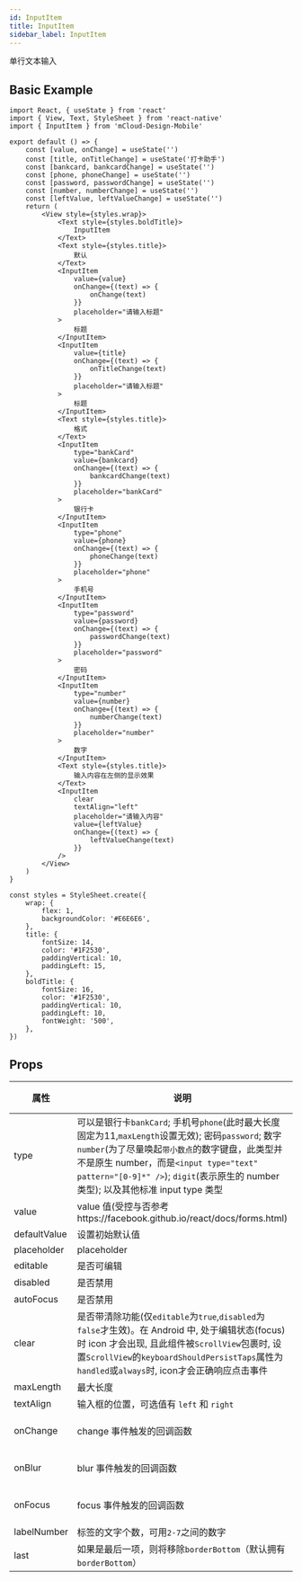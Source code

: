 ```yaml
---
id: InputItem
title: InputItem
sidebar_label: InputItem
---
```


单行文本输入

## Basic Example

```SnackPlayer name=inputItem-simple
import React, { useState } from 'react'
import { View, Text, StyleSheet } from 'react-native'
import { InputItem } from 'mCloud-Design-Mobile'

export default () => {
    const [value, onChange] = useState('')
    const [title, onTitleChange] = useState('打卡助手')
    const [bankcard, bankcardChange] = useState('')
    const [phone, phoneChange] = useState('')
    const [password, passwordChange] = useState('')
    const [number, numberChange] = useState('')
    const [leftValue, leftValueChange] = useState('')
    return (
        <View style={styles.wrap}>
            <Text style={styles.boldTitle}>
                InputItem
            </Text>
            <Text style={styles.title}>
                默认
            </Text>
            <InputItem
                value={value}
                onChange={(text) => {
                    onChange(text)
                }}
                placeholder="请输入标题"
            >
                标题
            </InputItem>
            <InputItem
                value={title}
                onChange={(text) => {
                    onTitleChange(text)
                }}
                placeholder="请输入标题"
            >
                标题
            </InputItem>
            <Text style={styles.title}>
                格式
            </Text>
            <InputItem
                type="bankCard"
                value={bankcard}
                onChange={(text) => {
                    bankcardChange(text)
                }}
                placeholder="bankCard"
            >
                银行卡
            </InputItem>
            <InputItem
                type="phone"
                value={phone}
                onChange={(text) => {
                    phoneChange(text)
                }}
                placeholder="phone"
            >
                手机号
            </InputItem>
            <InputItem
                type="password"
                value={password}
                onChange={(text) => {
                    passwordChange(text)
                }}
                placeholder="password"
            >
                密码
            </InputItem>
            <InputItem
                type="number"
                value={number}
                onChange={(text) => {
                    numberChange(text)
                }}
                placeholder="number"
            >
                数字
            </InputItem>
            <Text style={styles.title}>
                输入内容在左侧的显示效果
            </Text>
            <InputItem
                clear
                textAlign="left"
                placeholder="请输入内容"
                value={leftValue}
                onChange={(text) => {
                    leftValueChange(text)
                }}
            />
        </View>
    )
}

const styles = StyleSheet.create({
    wrap: {
        flex: 1,
        backgroundColor: '#E6E6E6',
    },
    title: {
        fontSize: 14,
        color: '#1F2530',
        paddingVertical: 10,
        paddingLeft: 15,
    },
    boldTitle: {
        fontSize: 16,
        color: '#1F2530',
        paddingVertical: 10,
        paddingLeft: 10,
        fontWeight: '500',
    },
})
```



## Props

属性 | 说明 | 类型 | 默认值
----|-----|------|------
| type    | 可以是银行卡`bankCard`; 手机号`phone`(此时最大长度固定为11,`maxLength`设置无效); 密码`password`; 数字`number`(为了尽量唤起`带小数点`的数字键盘，此类型并不是原生 number，而是`<input type="text" pattern="[0-9]*" />`); `digit`(表示原生的 number 类型); 以及其他标准 input type 类型 | String |  `text`  |
| value    | value 值(受控与否参考https://facebook.github.io/react/docs/forms.html)  | String |  无  |
| defaultValue    | 设置初始默认值        | String |  -  |
| placeholder      | placeholder        | String | ''  |
| editable    | 是否可编辑        | bool |  true  |
| disabled    | 是否禁用        | bool |  true  |
| autoFocus    | 是否禁用        | bool |  true  |
| clear      |  是否带清除功能(仅`editable`为`true`,`disabled`为`false`才生效)。在 Android 中, 处于编辑状态(focus)时 icon 才会出现, 且此组件被`ScrollView`包裹时, 设置`ScrollView`的`keyboardShouldPersistTaps`属性为`handled`或`always`时, icon才会正确响应点击事件 | bool | false  |
| maxLength      |  最大长度      | number |  无  |
| textAlign      |  输入框的位置，可选值有 `left` 和 `right`      | string |  right  |
| onChange    | change 事件触发的回调函数 | (val: string): void |  -  |
| onBlur     | blur 事件触发的回调函数 | (val: string): void |   -  |
| onFocus    | focus 事件触发的回调函数 | (val: string): void |  -  |
| labelNumber  | 标签的文字个数，可用`2-7`之间的数字 | number | `5` |
| last      |  如果是最后一项，则将移除`borderBottom`（默认拥有`borderBottom`）    | bool | false  |